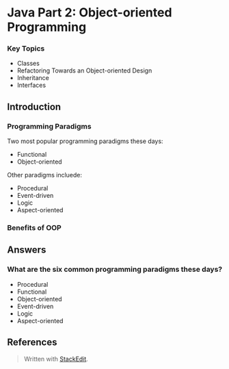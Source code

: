 # Java Part 2: Object-oriented Programming

### Key Topics
- Classes
- Refactoring Towards an Object-oriented Design
- Inheritance
- Interfaces


## Introduction 

### Programming Paradigms

Two most popular programming paradigms these days:
- Functional
- Object-oriented 

Other paradigms incluede:

- Procedural
- Event-driven
- Logic
- Aspect-oriented

### Benefits of OOP








## Answers

### What are the six common programming paradigms these days?

- Procedural
- Functional
- Object-oriented 
- Event-driven
- Logic
- Aspect-oriented






## References






> Written with [StackEdit](https://stackedit.io/).
<!--stackedit_data:
eyJoaXN0b3J5IjpbNzY5MzA5NjEyLDE2MzUyODIzODIsMTU1MT
IxNDE3Miw5MTIyNjU4MjQsLTE5MDg0NjQ1NTldfQ==
-->